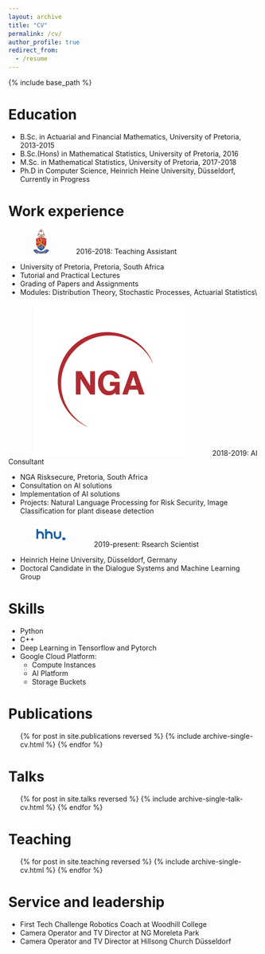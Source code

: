 ```yaml
---
layout: archive
title: "CV"
permalink: /cv/
author_profile: true
redirect_from:
  - /resume
---
```


{% include base_path %}

Education
======
* B.Sc. in Actuarial and Financial Mathematics, University of Pretoria, 2013-2015
* B.Sc.(Hons) in Mathematical Statistics, University of Pretoria, 2016
* M.Sc. in Mathematical Statistics, University of Pretoria, 2017-2018
* Ph.D in Computer Science, Heinrich Heine University, Düsseldorf, Currently in Progress

Work experience
======
<img src="/images/up.png" alt="alt text" hspace="50"> 2016-2018: Teaching Assistant
  * University of Pretoria, Pretoria, South Africa
  * Tutorial and Practical Lectures
  * Grading of Papers and Assignments
  * Modules: Distribution Theory, Stochastic Processes, Actuarial Statistics\
 
<img src="/images/nga.png" alt="alt text" hspace="50"> 2018-2019: AI Consultant
  * NGA Risksecure, Pretoria, South Africa
  * Consultation on AI solutions
  * Implementation of AI solutions
  * Projects: Natural Language Processing for Risk Security, Image Classification for plant disease detection
  
<img src="/images/hhu.jpg" alt="alt text" hspace="50"> 2019-present: Rsearch Scientist
  * Heinrich Heine University, Düsseldorf, Germany
  * Doctoral Candidate in the Dialogue Systems and Machine Learning Group
  
Skills
======
* Python
* C++
* Deep Learning in Tensorflow and Pytorch
* Google Cloud Platform:
  * Compute Instances
  * AI Platform
  * Storage Buckets

Publications
======
  <ul>{% for post in site.publications reversed %}
    {% include archive-single-cv.html %}
  {% endfor %}</ul>
  
Talks
======
  <ul>{% for post in site.talks reversed %}
    {% include archive-single-talk-cv.html  %}
  {% endfor %}</ul>
  
Teaching
======
  <ul>{% for post in site.teaching reversed %}
    {% include archive-single-cv.html %}
  {% endfor %}</ul>
  
Service and leadership
======
* First Tech Challenge Robotics Coach at Woodhill College
* Camera Operator and TV Director at NG Moreleta Park
* Camera Operator and TV Director at Hillsong Church Düsseldorf
